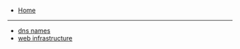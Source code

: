 * [Home](/)

----

* [dns names](/itenv/dns_names.md)
* [web infrastructure](/itenv/web_infrastructure.md)
